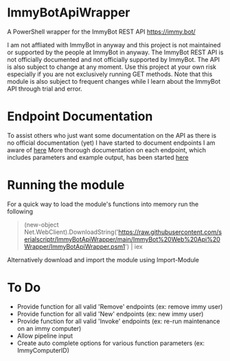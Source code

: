 # ImmyBotApiWrapper
A PowerShell wrapper for the ImmyBot REST API https://immy.bot/

I am not affliated with ImmyBot in anyway and this project is not maintained or supported by the people at ImmyBot in anyway. 
The ImmyBot REST API is not officially documented and not officially supported by ImmyBot. The API is also subject to change at any moment.
Use this project at your own risk especially if you are not exclusively running GET methods. Note that this module is also subject to frequent changes while
I learn about the ImmyBot API through trial and error.

# Endpoint Documentation
To assist others who just want some documentation on the API as there is no official documentation (yet) I have started to document endpoints I am aware of [here](https://github.com/serialscriptr/ImmyBotApiWrapper/blob/main/ENDPOINTS.md)
More thorough documentation on each endpoint, which includes parameters and example output, has been started [here](https://github.com/serialscriptr/ImmyBotApiWrapper/tree/main/Endpoint%20Documentation)

# Running the module
For a quick way to load the module's functions into memory run the following
> (new-object Net.WebClient).DownloadString('https://raw.githubusercontent.com/serialscriptr/ImmyBotApiWrapper/main/ImmyBot%20Web%20Api%20Wrapper/ImmyBotApiWrapper.psm1') | iex

Alternatively download and import the module using Import-Module

# To Do
- Provide function for all valid 'Remove' endpoints (ex: remove immy user)
- Provide function for all valid 'New' endpoints (ex: new immy user)
- Provide function for all valid 'Invoke' endpoints (ex: re-run maintenance on an immy computer)
- Allow pipeline input
- Create auto complete options for various function parameters (ex: ImmyComputerID)
